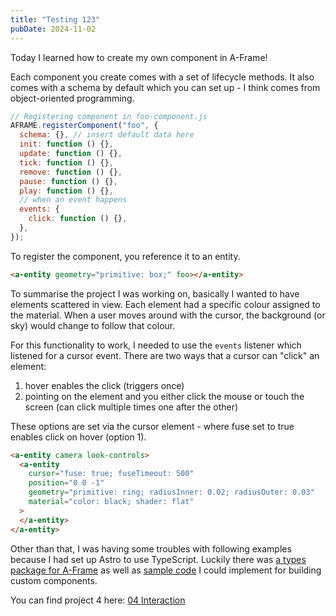 ```yaml
---
title: "Testing 123"
pubDate: 2024-11-02
---
```


Today I learned how to create my own component in A-Frame!

Each component you create comes with a set of lifecycle methods. It also comes with a schema by default which you can set up - I think comes from object-oriented programming.

```js
// Registering component in foo-component.js
AFRAME.registerComponent("foo", {
  schema: {}, // insert default data here
  init: function () {},
  update: function () {},
  tick: function () {},
  remove: function () {},
  pause: function () {},
  play: function () {},
  // when an event happens
  events: {
    click: function () {},
  },
});
```

To register the component, you reference it to an entity.

```html
<a-entity geometry="primitive: box;" foo></a-entity>
```

To summarise the project I was working on, basically I wanted to have elements scattered in view. Each element had a specific colour assigned to the material. When a user moves around with the cursor, the background (or sky) would change to follow that colour.

For this functionality to work, I needed to use the `events` listener which listened for a cursor event. There are two ways that a cursor can "click" an element:

1. hover enables the click (triggers once)
2. pointing on the element and you either click the mouse or touch the screen (can click multiple times one after the other)

These options are set via the cursor element - where fuse set to true enables click on hover (option 1).

```html
<a-entity camera look-controls>
  <a-entity
    cursor="fuse: true; fuseTimeout: 500"
    position="0 0 -1"
    geometry="primitive: ring; radiusInner: 0.02; radiusOuter: 0.03"
    material="color: black; shader: flat"
  >
  </a-entity>
</a-entity>
```

Other than that, I was having some troubles with following examples because I had set up Astro to use TypeScript. Luckily there was [a types package for A-Frame](https://www.npmjs.com/package/@types/aframe) as well as [sample code](https://aframe-typescript.dev/reference/component/) I could implement for building custom components.

You can find project 4 here: [04 Interaction](/a-frame/sketch/03-skybox)
